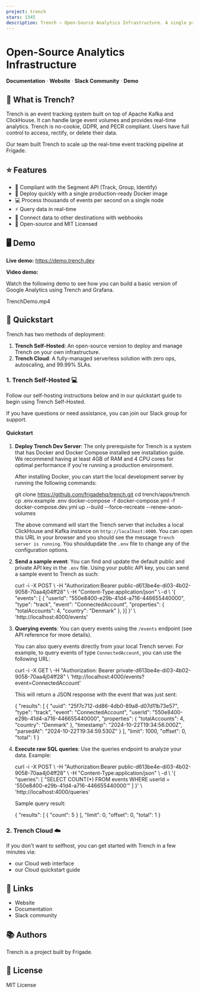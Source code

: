 ```yaml
---
project: trench
stars: 1345
description: Trench — Open-Source Analytics Infrastructure. A single production-ready Docker image built on ClickHouse, Kafka, and Node.js for tracking events, page views. Easily build product analytics dashboards, LLM RAGs, observability platforms, or any other analytics product.
---
```


  

  

Open-Source Analytics Infrastructure
====================================

  
**Documentation** · **Website** · **Slack Community** · **Demo**  
  

🌊 What is Trench?
------------------

Trench is an event tracking system built on top of Apache Kafka and ClickHouse. It can handle large event volumes and provides real-time analytics. Trench is no-cookie, GDPR, and PECR compliant. Users have full control to access, rectify, or delete their data.

Our team built Trench to scale up the real-time event tracking pipeline at Frigade.

⭐ Features
----------

-   🤝 Compliant with the Segment API (Track, Group, Identify)
-   🐳 Deploy quickly with a single production-ready Docker image
-   💻 Process thousands of events per second on a single node
-   ⚡ Query data in real-time
-   🔗 Connect data to other destinations with webhooks
-   👥 Open-source and MIT Licensed

🖥️ Demo
--------

**Live demo:** https://demo.trench.dev

**Video demo:**

Watch the following demo to see how you can build a basic version of Google Analytics using Trench and Grafana.

TrenchDemo.mp4

🚀 Quickstart
-------------

Trench has two methods of deployment:

1.  **Trench Self-Hosted**: An open-source version to deploy and manage Trench on your own infrastructure.
2.  **Trench Cloud**: A fully-managed serverless solution with zero ops, autoscaling, and 99.99% SLAs.

### 1\. Trench Self-Hosted 💻

Follow our self-hosting instructions below and in our quickstart guide to begin using Trench Self-Hosted.

If you have questions or need assistance, you can join our Slack group for support.

#### Quickstart

1.  **Deploy Trench Dev Server**: The only prerequisite for Trench is a system that has Docker and Docker Compose installed see installation guide. We recommend having at least 4GB of RAM and 4 CPU cores for optimal performance if you're running a production environment.
    
    After installing Docker, you can start the local development server by running the following commands:
    
    git clone https://github.com/frigadehq/trench.git
    cd trench/apps/trench
    cp .env.example .env
    docker-compose -f docker-compose.yml -f docker-compose.dev.yml up --build --force-recreate --renew-anon-volumes
    
    The above command will start the Trench server that includes a local ClickHouse and Kafka instance on `http://localhost:4000`. You can open this URL in your browser and you should see the message `Trench server is running`. You shouldupdate the `.env` file to change any of the configuration options.
    
2.  **Send a sample event**: You can find and update the default public and private API key in the `.env` file. Using your public API key, you can send a sample event to Trench as such:
    
    curl -i -X POST \\
       -H "Authorization:Bearer public-d613be4e-di03-4b02-9058-70aa4j04ff28" \\
       -H "Content-Type:application/json" \\
       -d \\
    '{
      "events": \[
        {
          "userId": "550e8400-e29b-41d4-a716-446655440000",
          "type": "track",
          "event": "ConnectedAccount",
          "properties": {
            "totalAccounts": 4,
            "country": "Denmark"
          },
        }\]
    }' \\
     'http://localhost:4000/events'
    
3.  **Querying events**: You can query events using the `/events` endpoint (see API reference for more details).
    
    You can also query events directly from your local Trench server. For example, to query events of type `ConnectedAccount`, you can use the following URL:
    
    curl -i -X GET \\
       -H "Authorization: Bearer private-d613be4e-di03-4b02-9058-70aa4j04ff28" \\
       'http://localhost:4000/events?event=ConnectedAccount'
    
    This will return a JSON response with the event that was just sent:
    
    {
      "results": \[
        {
          "uuid": "25f7c712-dd86-4db0-89a8-d07d11b73e57",
          "type": "track",
          "event": "ConnectedAccount",
          "userId": "550e8400-e29b-41d4-a716-446655440000",
          "properties": {
            "totalAccounts": 4,
            "country": "Denmark"
          },
          "timestamp": "2024-10-22T19:34:56.000Z",
          "parsedAt": "2024-10-22T19:34:59.530Z"
        }
      \],
      "limit": 1000,
      "offset": 0,
      "total": 1
    }
    
4.  **Execute raw SQL queries**: Use the queries endpoint to analyze your data. Example:
    
    curl -i -X POST \\
       -H "Authorization:Bearer public-d613be4e-di03-4b02-9058-70aa4j04ff28" \\
       -H "Content-Type:application/json" \\
       -d \\
    '{
      "queries": \[
        "SELECT COUNT(\*) FROM events WHERE userId = '550e8400-e29b-41d4-a716-446655440000'"
      \]
    }' \\
     'http://localhost:4000/queries'
    
    Sample query result:
    
    {
      "results": \[
        {
          "count": 5
        }
      \],
      "limit": 0,
      "offset": 0,
      "total": 1
    }
    

### 2\. Trench Cloud ☁️

If you don't want to selfhost, you can get started with Trench in a few minutes via:

-   our Cloud web interface
-   our Cloud quickstart guide

🔗 Links
--------

-   Website
-   Documentation
-   Slack community

📚 Authors
----------

Trench is a project built by Frigade.

📄 License
----------

MIT License
